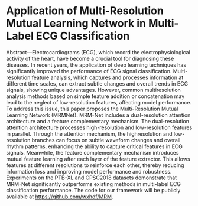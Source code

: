 # Application of Multi-Resolution Mutual Learning Network in Multi-Label ECG Classification

Abstract—Electrocardiograms (ECG), which record the electrophysiological activity of the heart, have become a crucial tool for diagnosing these diseases. In recent years, the application of deep learning techniques has significantly improved the performance of ECG signal classification. Multi-resolution feature analysis, which captures and processes information at different time scales, can extract subtle changes and overall trends in ECG signals, showing unique advantages. However, common multiresolution analysis methods based on simple feature addition or concatenation may lead to the neglect of low-resolution features, affecting model performance. To address this issue, this paper proposes the Multi-Resolution Mutual Learning Network (MRMNet). MRM-Net includes a dual-resolution attention architecture and a feature complementary mechanism. The dual-resolution attention architecture processes high-resolution and low-resolution features in parallel. Through the attention mechanism, the highresolution and low-resolution branches can focus on subtle waveform changes and overall rhythm patterns, enhancing the ability to capture critical features in ECG signals. Meanwhile, the feature complementary mechanism introduces mutual feature learning after each layer of the feature extractor. This allows features at different resolutions to reinforce each other, thereby reducing information loss and improving model performance and robustness. Experiments on the PTB-XL and CPSC2018 datasets demonstrate that MRM-Net significantly outperforms existing methods in multi-label ECG classification performance. The code for our framework will be publicly available at https://github.com/wxhdf/MRM.

